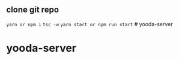 ## clone git repo
 `yarn or npm i` 
 `tsc -w` 
 `yarn start or npm run start` # yooda-server
# yooda-server
